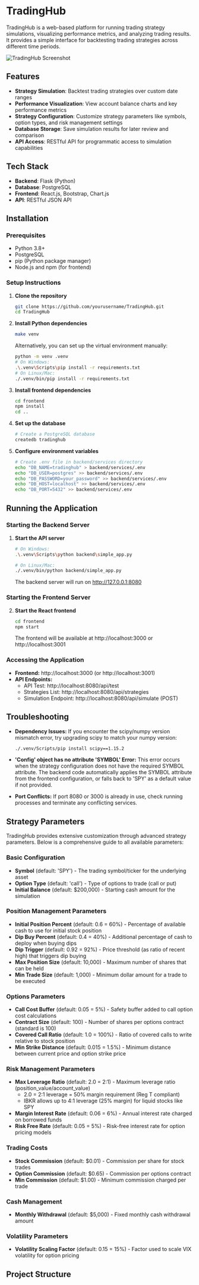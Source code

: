 # TradingHub

TradingHub is a web-based platform for running trading strategy simulations, visualizing performance metrics, and analyzing trading results. It provides a simple interface for backtesting trading strategies across different time periods.

![TradingHub Screenshot](https://placeholder-for-screenshot.png)

## Features

- **Strategy Simulation**: Backtest trading strategies over custom date ranges
- **Performance Visualization**: View account balance charts and key performance metrics
- **Strategy Configuration**: Customize strategy parameters like symbols, option types, and risk management settings
- **Database Storage**: Save simulation results for later review and comparison
- **API Access**: RESTful API for programmatic access to simulation capabilities

## Tech Stack

- **Backend**: Flask (Python)
- **Database**: PostgreSQL
- **Frontend**: React.js, Bootstrap, Chart.js
- **API**: RESTful JSON API

## Installation

### Prerequisites

- Python 3.8+
- PostgreSQL
- pip (Python package manager)
- Node.js and npm (for frontend)

### Setup Instructions

1. **Clone the repository**
   ```bash
   git clone https://github.com/yourusername/TradingHub.git
   cd TradingHub
   ```

2. **Install Python dependencies**
   ```bash
   make venv
   ```
   Alternatively, you can set up the virtual environment manually:
   ```bash
   python -m venv .venv
   # On Windows:
   .\.venv\Scripts\pip install -r requirements.txt
   # On Linux/Mac:
   ./.venv/bin/pip install -r requirements.txt
   ```

3. **Install frontend dependencies**
   ```bash
   cd frontend
   npm install
   cd ..
   ```

4. **Set up the database**
   ```bash
   # Create a PostgreSQL database
   createdb tradinghub
   ```

5. **Configure environment variables**
   ```bash
   # Create .env file in backend/services directory
   echo "DB_NAME=tradinghub" > backend/services/.env
   echo "DB_USER=postgres" >> backend/services/.env
   echo "DB_PASSWORD=your_password" >> backend/services/.env
   echo "DB_HOST=localhost" >> backend/services/.env
   echo "DB_PORT=5432" >> backend/services/.env
   ```

## Running the Application

### Starting the Backend Server

1. **Start the API server**
   ```bash
   # On Windows:
   .\.venv\Scripts\python backend\simple_app.py

   # On Linux/Mac:
   ./.venv/bin/python backend/simple_app.py
   ```

   The backend server will run on http://127.0.0.1:8080

### Starting the Frontend Server

2. **Start the React frontend**
   ```bash
   cd frontend
   npm start
   ```

   The frontend will be available at http://localhost:3000 or http://localhost:3001

### Accessing the Application

- **Frontend:** http://localhost:3000 (or http://localhost:3001)
- **API Endpoints:**
  - API Test: http://localhost:8080/api/test
  - Strategies List: http://localhost:8080/api/strategies
  - Simulation Endpoint: http://localhost:8080/api/simulate (POST)

## Troubleshooting

- **Dependency Issues:** If you encounter the scipy/numpy version mismatch error, try upgrading scipy to match your numpy version:
  ```bash
  ./.venv/Scripts/pip install scipy==1.15.2
  ```

- **'Config' object has no attribute 'SYMBOL' Error:** This error occurs when the strategy configuration does not have the required SYMBOL attribute. The backend code automatically applies the SYMBOL attribute from the frontend configuration, or falls back to 'SPY' as a default value if not provided.

- **Port Conflicts:** If port 8080 or 3000 is already in use, check running processes and terminate any conflicting services.

## Strategy Parameters

TradingHub provides extensive customization through advanced strategy parameters. Below is a comprehensive guide to all available parameters:

### Basic Configuration
- **Symbol** (default: 'SPY') - The trading symbol/ticker for the underlying asset
- **Option Type** (default: 'call') - Type of options to trade (call or put)
- **Initial Balance** (default: $200,000) - Starting cash amount for the simulation

### Position Management Parameters
- **Initial Position Percent** (default: 0.6 = 60%) - Percentage of available cash to use for initial stock position
- **Dip Buy Percent** (default: 0.4 = 40%) - Additional percentage of cash to deploy when buying dips
- **Dip Trigger** (default: 0.92 = 92%) - Price threshold (as ratio of recent high) that triggers dip buying
- **Max Position Size** (default: 10,000) - Maximum number of shares that can be held
- **Min Trade Size** (default: 1,000) - Minimum dollar amount for a trade to be executed

### Options Parameters
- **Call Cost Buffer** (default: 0.05 = 5%) - Safety buffer added to call option cost calculations
- **Contract Size** (default: 100) - Number of shares per options contract (standard is 100)
- **Covered Call Ratio** (default: 1.0 = 100%) - Ratio of covered calls to write relative to stock position
- **Min Strike Distance** (default: 0.015 = 1.5%) - Minimum distance between current price and option strike price

### Risk Management Parameters
- **Max Leverage Ratio** (default: 2.0 = 2:1) - Maximum leverage ratio (position_value/account_value)
  - 2.0 = 2:1 leverage = 50% margin requirement (Reg T compliant)
  - IBKR allows up to 4:1 leverage (25% margin) for liquid stocks like SPY
- **Margin Interest Rate** (default: 0.06 = 6%) - Annual interest rate charged on borrowed funds
- **Risk Free Rate** (default: 0.05 = 5%) - Risk-free interest rate for option pricing models

### Trading Costs
- **Stock Commission** (default: $0.01) - Commission per share for stock trades
- **Option Commission** (default: $0.65) - Commission per options contract
- **Min Commission** (default: $1.00) - Minimum commission charged per trade

### Cash Management
- **Monthly Withdrawal** (default: $5,000) - Fixed monthly cash withdrawal amount

### Volatility Parameters
- **Volatility Scaling Factor** (default: 0.15 = 15%) - Factor used to scale VIX volatility for option pricing

## Project Structure
